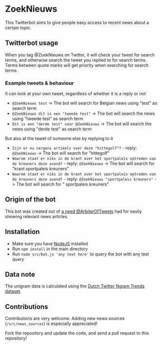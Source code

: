 # ZoekNieuws

This Twitterbot aims to give people easy access to recent news about a certain topic.

## Twitterbot usage

When you tag @ZoekNieuws on Twitter, it will check your tweet for search terms, and otherwise search the tweet you replied to for search terms.
Terms between quote marks will get priority when searching for search terms.

### Example tweets & behaviour
It can look at your own tweet, regardless of whether it is a reply or not
- `@ZoekNieuws test` -> The bot will search for Belgian news using "test" as search term
- `@ZoekNieuws dit is een "tweede test"` -> The bot will search the news using "tweede test" as search term
- `Dit is een "derde test" voor @ZoekNieuws` -> The bot will search the news using "derde test" as search term

But also at the tweet of someone else by replying to it
- `Zijn er nu nergens artikels over deze "hittegolf"?` - reply: `@ZoekNieuws` -> The bot will search for "hittegolf"
- `Waarom staat er niks in de krant over het sportpaleis optreden van de kreuners deze avond?` - reply: `@ZoekNieuws` -> The bot will search for "krant sportpaleis kreuners"
- `Waarom staat er niks in de krant over het sportpaleis optreden van de kreuners deze avond?` - reply: `@ZoekNieuws "sportpaleis kreuners"` -> The bot will search for " sportpaleis kreuners"

## Origin of the bot

This bot was created out of [a need @ArbiterOfTweets](https://twitter.com/ArbiterOfTweets/status/1290398319026593793) had for easily showing relevant news articles.

## Installation

- Make sure you have [NodeJS](https://nodejs.org/en/) installed
- Run `npm install` in the main directory
- Run `node src/bot.js 'any text here'` to query the bot with any test query

## Data note
The unigram data is calculated using the [Dutch Twitter Ngram Trends dataset](https://www.let.rug.nl/gosse/Ngrams/download.html).

## Contributions

Contributions are very welcome.
Adding new news sources (`/src/news_sources`) is especially appreciated!

Fork the repository and update the code, and send a pull request to this repository!
